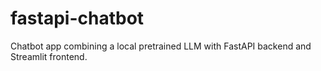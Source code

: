 # fastapi-chatbot
Chatbot app combining a local pretrained LLM with FastAPI backend and Streamlit frontend. 
